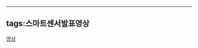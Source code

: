 ------------------------
tags:스마트센서발표영상
------------------------
[영상](https://youtu.be/_15jUiJ9LQ8)
